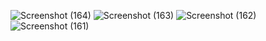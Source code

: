 ![Screenshot (164)](https://github.com/Jevin30/CPP_exam/assets/147137343/315ffcd5-ab8f-481b-8d0d-ecb2823f5001)
![Screenshot (163)](https://github.com/Jevin30/CPP_exam/assets/147137343/9de2d287-4eef-4049-994b-9c624af8ec28)
![Screenshot (162)](https://github.com/Jevin30/CPP_exam/assets/147137343/19f062a7-8fd9-4395-8683-e728454202d5)
![Screenshot (161)](https://github.com/Jevin30/CPP_exam/assets/147137343/30a4b93b-ff18-4c73-b040-6c8cde28d5f0)
